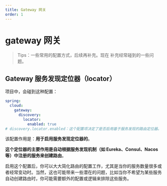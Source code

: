 ```yaml
---
title: Gateway 网关
order: 1
---
```


# gateway 网关

> Tips：一些常用的配置方式，后续再补充。现在 补充经常碰到的一些问题。

## Gateway 服务发现定位器（locator）

项目中，会碰到这种配置：

```yml
spring:
  cloud:
    gateway:
      discovery:
        locator:
          enabled: true
# discovery.locator.enabled：这个配置项决定了是否启用基于服务发现的路由定位器。当设置为 true 时，Gateway 会自动为在服务发现中心注册的所有服务创建路由。这样，当一个新的服务实例注册到服务发现中心时，Gateway 会自动感知到，并为其创建相应的路由，无需手动配置
```

该配置作用是：**用于启用服务发现定位器的**。

**这个定位器的主要作用是自动根据服务发现机制（如 Eureka、Consul、Nacos 等）中注册的服务来创建路由**。

启用这个配置后，你可以大大简化路由的配置工作，尤其是当你的服务数量很多或者经常变动时。当然，这也可能带来一些潜在的问题，比如当你不希望为某些服务自动创建路由时，你可能需要额外的配置或逻辑来排除这些服务。